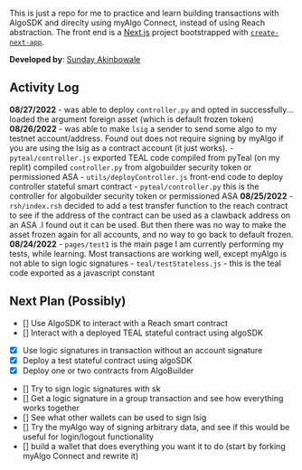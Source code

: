 This is just a repo for me to practice and learn building transactions with AlgoSDK and direclty using myAlgo Connect, instead of using Reach abstraction. The front end is a [Next.js](https://nextjs.org/) project bootstrapped with [`create-next-app`](https://github.com/vercel/next.js/tree/canary/packages/create-next-app).

**Developed by**: [Sunday Akinbowale](https://github.com/asolpshinning)

## Activity Log

**08/27/2022** 
    - was able to deploy `controller.py` and opted in successfully... loaded the argument foreign asset (which is default frozen token)
**08/26/2022** 
    - was able to make `lsig` a sender to send some algo to my testnet account/address. Found out does not require signing by myAlgo if you are using the lsig as a contract account (it just works). 
    - `pyteal/controller.js` exported TEAL code compiled from pyTeal (on my replit) compiled `controller.py` from algobuilder security token or permissioned ASA
    - `utils/deployController.js` front-end code to deploy controller stateful smart contract
    - `pyteal/controller.py` this is the controller for algobuilder security token or permissioned ASA
**08/25/2022** 
    - `rsh/index.rsh` decided to add a test transfer function to the reach contract to see if the address of the contract can be used as a clawback address on an ASA .I found out it can be used. But then there was no way to make the asset frozen again for all accounts, and no way to go back to default frozen. 
**08/24/2022** 
    - `pages/test1` is the main page I am currently performing my tests, while learning. Most transactions are working well, except myAlgo is not able to sign logic signatures
    - `teal/testStateless.js` - this is the teal code exported as a javascript constant


## Next Plan (Possibly)

- [] Use AlgoSDK to interact with a Reach smart contract
- [] Interact with a deployed TEAL stateful contract using algoSDK
- [X] Use logic signatures in transaction without an account signature
- [X] Deploy a test stateful contract using algoSDK
- [X] Deploy one or two contracts from AlgoBuilder
- [] Try to sign logic signatures with sk
- [] Get a logic signature in a group transaction and see how everything works together
- [] See what other wallets can be used to sign lsig
- [] Try the myAlgo way of signing arbitrary data, and see if this would be useful for login/logout functionality
- [] build a wallet that does everything you want it to do (start by forking myAlgo Connect and rewrite it)



